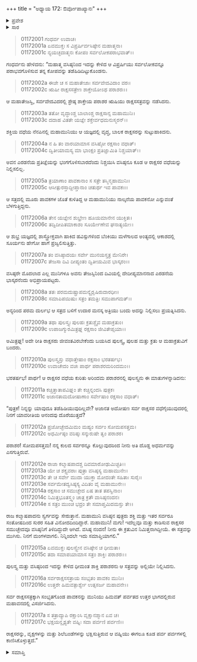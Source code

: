 +++
title = "ಅಧ್ಯಾಯ 172: ಔರ್ವೋಪಾಖ್ಯಾನಃ"
+++

<details><summary>ಪ್ರವೇಶ</summary>


।।   ಓಂ ಓಂ ನಮೋ ನಾರಾಯಣಾಯ।।   ಶ್ರೀ ವೇದವ್ಯಾಸಾಯ ನಮಃ ।।

ಶ್ರೀ ಕೃಷ್ಣದ್ವೈಪಾಯನ ವೇದವ್ಯಾಸ ವಿರಚಿತ  

**ಶ್ರೀ ಮಹಾಭಾರತ**

**ಆದಿ ಪರ್ವ**

**ಚೈತ್ರರಥ ಪರ್ವ**

**ಅಧ್ಯಾಯ 172**

</details>


<details><summary>ಸಾರ</summary>

ಪರಾಶರನು ರಾಕ್ಷಸರನ್ನು ನಾಶಪಡಿಸುವ ರಾಕ್ಷಸಸತ್ರವನ್ನು ಕೈಗೊಂಡಿದುದು (1-8). ಋಷಿ ಪುಲಸ್ತ್ಯನು ಆ ಕ್ರತುವಿಗೆ ಬಂದು ಸತ್ರವನ್ನು ನಿಲ್ಲಿಸಿದುದು, ಅಗ್ನಿಯನ್ನು ವಿಸರ್ಜಿಸಿದುದು (9-17).

</details>


> 01172001 ಗಂಧರ್ವ ಉವಾಚ।  
01172001a ಏವಮುಕ್ತಃ ಸ ವಿಪ್ರರ್ಷಿರ್ವಸಿಷ್ಠೇನ ಮಹಾತ್ಮನಾ।  
01172001c ನ್ಯಯಚ್ಛದಾತ್ಮನಃ ಕೋಪಂ ಸರ್ವಲೋಕಪರಾಭವಾತ್।।

ಗಂಧರ್ವನು ಹೇಳಿದನು: “ಮಹಾತ್ಮ ವಸಿಷ್ಠನಿಂದ ಇದನ್ನು ಕೇಳಿದ ಆ ವಿಪ್ರರ್ಷಿಯು ಸರ್ವಲೋಕವನ್ನೂ ಪರಾಭವಗೊಳಿಸುವ ತನ್ನ ಕೋಪವನ್ನು ತಡೆಹಿಡಿದಿಟ್ಟುಕೊಂಡನು.

> 01172002a ಈಜೇ ಚ ಸ ಮಹಾತೇಜಾಃ ಸರ್ವವೇದವಿದಾಂ ವರಃ।   
01172002c ಋಷೀ ರಾಕ್ಷಸಸತ್ರೇಣ ಶಾಕ್ತೇಯೋಽಥ ಪರಾಶರಃ।।

ಆ ಮಹಾತೇಜಸ್ವಿ, ಸರ್ವವೇದವಿದರಲ್ಲಿ ಶ್ರೇಷ್ಠ ಶಾಕ್ತೇಯ ಪರಾಶರ ಋಷಿಯು ರಾಕ್ಷಸಸತ್ರವನ್ನು ನಡೆಸಿದನು.

> 01172003a ತತೋ ವೃದ್ಧಾಂಶ್ಚ ಬಾಲಾಂಶ್ಚ ರಾಕ್ಷಸಾನ್ಸ ಮಹಾಮುನಿಃ।  
01172003c ದದಾಹ ವಿತತೇ ಯಜ್ಞೇ ಶಕ್ತೇರ್ವಧಮನುಸ್ಮರನ್।।

ಶಕ್ತಿಯ ವಧೆಯ ನೆನಪಿನಲ್ಲಿ ಮಹಾಮುನಿಯು ಆ ಯಜ್ಞದಲ್ಲಿ ವೃದ್ಧ, ಬಾಲಕ ರಾಕ್ಷಸರನ್ನು ಸುಟ್ಟುಹಾಕಿದನು.

> 01172004a ನ ಹಿ ತಂ ವಾರಯಾಮಾಸ ವಸಿಷ್ಠೋ ರಕ್ಷಸಾಂ ವಧಾತ್।  
01172004c ದ್ವಿತೀಯಾಮಸ್ಯ ಮಾ ಭಾಂಕ್ಷಂ ಪ್ರತಿಜ್ಞಾಮಿತಿ ನಿಶ್ಚಯಾತ್।।

ಅವನ ಎರಡನೆಯ ಪ್ರತಿಜ್ಞೆಯನ್ನು ಭಂಗಗೊಳಿಸಬಾರದೆಂದು ನಿಶ್ಚಯಿಸಿ ವಸಿಷ್ಠನೂ ಕೂಡ ಆ ರಾಕ್ಷಸರ ವಧೆಯನ್ನು ನಿಲ್ಲಿಸಲಿಲ್ಲ.

> 01172005a ತ್ರಯಾಣಾಂ ಪಾವಕಾನಾಂ ಸ ಸತ್ರೇ ತಸ್ಮಿನ್ಮಹಾಮುನಿಃ।  
01172005c ಆಸೀತ್ಪುರಸ್ತಾದ್ದೀಪ್ತಾನಾಂ ಚತುರ್ಥ ಇವ ಪಾವಕಃ।।

ಆ ಸತ್ರದಲ್ಲಿ ಮೂರು ಪಾವಕಗಳ ಜೊತೆ ಕುಳಿತಿದ್ದ ಆ ಮಹಾಮುನಿಯು ನಾಲ್ಕನೆಯ ಪಾವಕನೋ ಎನ್ನುವಂತೆ ಬೆಳಗುತ್ತಿದ್ದನು.

> 01172006a ತೇನ ಯಜ್ಞೇನ ಶುಭ್ರೇಣ ಹೂಯಮಾನೇನ ಯುಕ್ತಿತಃ।  
01172006c ತದ್ವಿದೀಪಿತಮಾಕಾಶಂ ಸೂರ್ಯೇಣೇವ ಘನಾತ್ಯಯೇ।।

ಆ ಶುಭ್ರ ಯಜ್ಞದಲ್ಲಿ ಶಾಸ್ತ್ರೋಕ್ತವಾಗಿ ಹಾಕಿದ ಹವಿಸ್ಸುಗಳಿಂದ ಬೆಂಕಿಯು ಮಳೆಗಾಲದ ಅಂತ್ಯದಲ್ಲಿ ಆಕಾಶದಲ್ಲಿ ಸೂರ್ಯನು ಹೇಗೋ ಹಾಗೆ ಪ್ರಜ್ವಲಿಸುತ್ತಿತ್ತು.

> 01172007a ತಂ ವಸಿಷ್ಠಾದಯಃ ಸರ್ವೇ ಮುನಯಸ್ತತ್ರ ಮೇನಿರೇ।  
01172007c ತೇಜಸಾ ದಿವಿ ದೀಪ್ಯಂತಂ ದ್ವಿತೀಯಮಿವ ಭಾಸ್ಕರಂ।।

ವಸಿಷ್ಠರೇ ಮೊದಲಾದ ಎಲ್ಲ ಮುನಿಗಳೂ ಅವನು ತೇಜಸ್ಸಿನಿಂದ ದಿವಿಯಲ್ಲಿ ದೇದೀಪ್ಯಮಾನನಾದ ಎರಡನೆಯ ಭಾಸ್ಕರನೆಂದು ಅಭಿಪ್ರಾಯಪಟ್ಟರು.

> 01172008a ತತಃ ಪರಮದುಷ್ಪ್ರಾಪಮನ್ಯೈರೃಷಿರುದಾರಧೀಃ।  
01172008c ಸಮಾಪಿಪಯಿಷುಃ ಸತ್ರಂ ತಮತ್ರಿಃ ಸಮುಪಾಗಮತ್।।

ಅನ್ಯರಿಂದ ಪರಮ ದುರ್ಲಭ ಆ ಸತ್ರದ ಬಳಿಗೆ ಉದಾರ ಮನಸ್ಕ ಅತ್ರಿಯು ಬಂದು ಅದನ್ನು ನಿಲ್ಲಿಸಲು ಪ್ರಯತ್ನಿಸಿದನು.

> 01172009a ತಥಾ ಪುಲಸ್ತ್ಯಃ ಪುಲಹಃ ಕ್ರತುಶ್ಚೈವ ಮಹಾಕ್ರತುಂ।  
01172009c ಉಪಾಜಗ್ಮುರಮಿತ್ರಘ್ನ ರಕ್ಷಸಾಂ ಜೀವಿತೇಪ್ಸಯಾ।।

ಅಮಿತ್ರಘ್ನ! ಅದೇ ರೀತಿ ರಾಕ್ಷಸರು ಜೀವಂತವಿರಬೇಕೆಂದು ಬಯಸಿದ ಪುಲಸ್ತ್ಯ, ಪುಲಹ ಮತ್ತು ಕ್ರತು ಆ ಮಹಾಕ್ರತುವಿಗೆ ಬಂದರು.

> 01172010a ಪುಲಸ್ತ್ಯಸ್ತು ವಧಾತ್ತೇಷಾಂ ರಕ್ಷಸಾಂ ಭರತರ್ಷಭ।   
01172010c ಉವಾಚೇದಂ ವಚಃ ಪಾರ್ಥ ಪರಾಶರಮರಿಂದಮಂ।।

ಭರತರ್ಷಭ! ಪಾರ್ಥ! ಆ ರಾಕ್ಷಸರ ವಧೆಯ ಕುರಿತು ಅರಿಂದಮ ಪರಾಶರನಲ್ಲಿ ಪುಲಸ್ತ್ಯನು ಈ ಮಾತುಗಳನ್ನಾಡಿದನು:

> 01172011a ಕಚ್ಚಿತ್ತಾತಾಪವಿಘ್ನಂ ತೇ ಕಚ್ಚಿನ್ನಂದಸಿ ಪುತ್ರಕ।  
01172011c ಅಜಾನತಾಮದೋಷಾಣಾಂ ಸರ್ವೇಷಾಂ ರಕ್ಷಸಾಂ ವಧಾತ್।

“ಪುತ್ರಕ! ನಿನ್ನನ್ನು ಯಾವುದೂ ತಡೆಹಿಡಿಯುವುದಿಲ್ಲವೇ? ಅಜಾನತ ಅದೋಷಣ ಸರ್ವ ರಾಕ್ಷಸರ ವಧೆಗೈಯುವುದರಲ್ಲಿ ನಿನಗೆ ಯಾವರೀತಿಯ ಆನಂದವು ದೊರೆಯುತ್ತದೆ?

> 01172012a ಪ್ರಜೋಚ್ಛೇದಮಿಮಂ ಮಹ್ಯಂ ಸರ್ವಂ ಸೋಮಪಸತ್ತಮ।  
01172012c ಅಧರ್ಮಿಷ್ಠಂ ವರಿಷ್ಠಃ ಸನ್ಕುರುಷೇ ತ್ವಂ ಪರಾಶರ।

ಪರಾಶರ! ಸೋಮಪಸತ್ತಮ! ನನ್ನ ಕುಲದ ಸರ್ವರನ್ನೂ ಕೊಲ್ಲುವುದರಿಂದ ನೀನು ಅತಿ ದೊಡ್ಡ ಅಧರ್ಮವನ್ನು ಎಸಗುತ್ತಿರುವೆ.

> 01172012e ರಾಜಾ ಕಲ್ಮಾಷಪಾದಶ್ಚ ದಿವಮಾರೋಢುಮಿಚ್ಛತಿ।।   
01172013a ಯೇ ಚ ಶಕ್ತ್ಯವರಾಃ ಪುತ್ರಾ ವಸಿಷ್ಠಸ್ಯ ಮಹಾಮುನೇಃ।  
01172013c ತೇ ಚ ಸರ್ವೇ ಮುದಾ ಯುಕ್ತಾ ಮೋದಂತೇ ಸಹಿತಾಃ ಸುರೈಃ।  
01172013e ಸರ್ವಮೇತದ್ವಸಿಷ್ಠಸ್ಯ ವಿದಿತಂ ವೈ ಮಹಾಮುನೇ।।  
01172014a ರಕ್ಷಸಾಂ ಚ ಸಮುಚ್ಛೇದ ಏಷ ತಾತ ತಪಸ್ವಿನಾಂ।  
01172014c ನಿಮಿತ್ತಭೂತಸ್ತ್ವಂ ಚಾತ್ರ ಕ್ರತೌ ವಾಸಿಷ್ಠನಂದನ।  
01172014e ಸ ಸತ್ರಂ ಮುಂಚ ಭದ್ರಂ ತೇ ಸಮಾಪ್ತಮಿದಮಸ್ತು ತೇ।।

ರಾಜ ಕಲ್ಮಾಷಪಾದನು ಸ್ವರ್ಗವನ್ನು ಸೇರುತ್ತಾನೆ. ಮಹಾಮುನಿ ವಸಿಷ್ಠನ ಪುತ್ರರು ಶಕ್ತಿ ಮತ್ತು ಇತರ ಸರ್ವರೂ ಸಂತೋಷದಿಂದ ಸುರರ ಸಹಿತ ವಿನೋದದಿಂದಿದ್ದಾರೆ. ಮಹಾಮುನಿ! ಮಗು! ಇದೆಲ್ಲವೂ ಮತ್ತು ಕಾಡಿಸುವ ರಾಕ್ಷಸರ ಸಮುಚ್ಛೇದವೂ ವಸಿಷ್ಠನಿಗೆ ತಿಳಿದಿದ್ದುದೇ ಆಗಿದೆ. ವಸಿಷ್ಠ ನಂದನ! ನೀನು ಈ ಕ್ರತುವಿನ ನಿಮಿತ್ತನಾಗಿದ್ದೀಯೆ. ಈ ಸತ್ರವನ್ನು ಮುಗಿಸು. ನಿನಗೆ ಮಂಗಳವಾಗಲಿ. ನಿನ್ನಿಂದಲೇ ಇದು ಸಮಾಪ್ತಿಯಾಗಲಿ.”

> 01172015a ಏವಮುಕ್ತಃ ಪುಲಸ್ತ್ಯೇನ ವಸಿಷ್ಠೇನ ಚ ಧೀಮತಾ।  
01172015c ತದಾ ಸಮಾಪಯಾಮಾಸ ಸತ್ರಂ ಶಾಕ್ತಿಃ ಪರಾಶರಃ।।

ಪುಲಸ್ತ್ಯ ಮತ್ತು ವಸಿಷ್ಠರಿಂದ ಇದನ್ನು ಕೇಳಿದ ಧೀಮಂತ ಶಾಕ್ತಿ ಪರಾಶರನು ಆ ಸತ್ರವನ್ನು ಅಲ್ಲಿಯೇ ನಿಲ್ಲಿಸಿದನು.

> 01172016a ಸರ್ವರಾಕ್ಷಸಸತ್ರಾಯ ಸಂಭೃತಂ ಪಾವಕಂ ಮುನಿಃ।  
01172016c ಉತ್ತರೇ ಹಿಮವತ್ಪಾರ್ಶ್ವೇ ಉತ್ಸಸರ್ಜ ಮಹಾವನೇ।।

ಸರ್ವ ರಾಕ್ಷಸಸತ್ರಕ್ಕಾಗಿ ಸಂಭೃತಗೊಂಡ ಪಾವಕನನ್ನು ಮುನಿಯು ಹಿಮವತ್ ಪರ್ವತದ ಉತ್ತರ ಭಾಗದಲ್ಲಿರುವ ಮಹಾವನದಲ್ಲಿ ವಿಸರ್ಜಿಸಿದನು.

> 01172017a ಸ ತತ್ರಾದ್ಯಾಪಿ ರಕ್ಷಾಂಸಿ ವೃಕ್ಷಾನಶ್ಮಾನ ಏವ ಚ।  
01172017c ಭಕ್ಷಯನ್ದೃಶ್ಯತೇ ವಹ್ನಿಃ ಸದಾ ಪರ್ವಣಿ ಪರ್ವಣಿ।।

ರಾಕ್ಷಸರನ್ನು, ವೃಕ್ಷಗಳನ್ನು ಮತ್ತು ಶಿಲೆಬಂಡೆಗಳನ್ನು ಭಕ್ಷಿಸುತ್ತಿರುವ ಆ ವಹ್ನಿಯು ಈಗಲೂ ಕೂಡ ಪರ್ವ ಪರ್ವಗಳಲ್ಲಿ ಕಾಣಿಸಿಕೊಳ್ಳುತ್ತದೆ.”

<details><summary>ಸಮಾಪ್ತಿ</summary>


ಇತಿ ಶ್ರೀ ಮಹಾಭಾರತೇ ಆದಿಪರ್ವಣಿ ಚೈತ್ರರಥಪರ್ವಣಿ ಔರ್ವೋಪಾಖ್ಯಾನೇ ದ್ವಿಸಪ್ತತ್ಯಧಿಕಶತತಮೋಽಧ್ಯಾಯ:।।  
ಇದು ಶ್ರೀ ಮಹಾಭಾರತದಲ್ಲಿ ಆದಿಪರ್ವದಲ್ಲಿ ಚೈತ್ರಪರ್ವದಲ್ಲಿ ಔರ್ವೋಪಾಖ್ಯಾನದಲ್ಲಿ ನೂರಾಎಪ್ಪತ್ತೆರಡನೆಯ ಅಧ್ಯಾಯವು.



</details>

